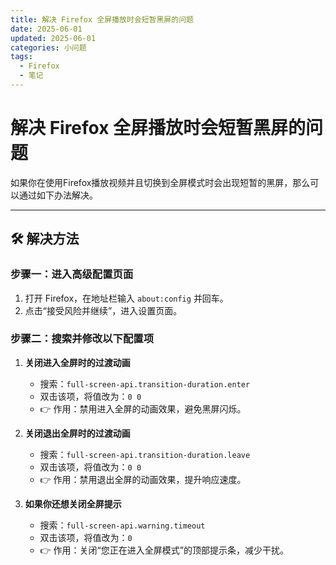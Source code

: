 ```yaml
---
title: 解决 Firefox 全屏播放时会短暂黑屏的问题
date: 2025-06-01
updated: 2025-06-01
categories: 小问题
tags:
  - Firefox
  - 笔记
---
```


# 解决 Firefox 全屏播放时会短暂黑屏的问题

如果你在使用Firefox播放视频并且切换到全屏模式时会出现短暂的黑屏，那么可以通过如下办法解决。

---

## 🛠 解决方法

### 步骤一：进入高级配置页面

1. 打开 Firefox，在地址栏输入 `about:config` 并回车。
2. 点击“接受风险并继续”，进入设置页面。

### 步骤二：搜索并修改以下配置项

1. **关闭进入全屏时的过渡动画**
   - 搜索：`full-screen-api.transition-duration.enter`
   - 双击该项，将值改为：`0 0`
   - 👉 作用：禁用进入全屏的动画效果，避免黑屏闪烁。

2. **关闭退出全屏时的过渡动画**
   - 搜索：`full-screen-api.transition-duration.leave`
   - 双击该项，将值改为：`0 0`
   - 👉 作用：禁用退出全屏的动画效果，提升响应速度。

3. **如果你还想关闭全屏提示**
   - 搜索：`full-screen-api.warning.timeout`
   - 双击该项，将值改为：`0`
   - 👉 作用：关闭“您正在进入全屏模式”的顶部提示条，减少干扰。

